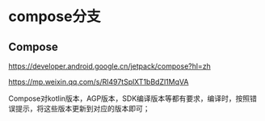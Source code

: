 # compose分支

## Compose
https://developer.android.google.cn/jetpack/compose?hl=zh

https://mp.weixin.qq.com/s/Rl497tSplXT1bBdZl1MqVA


Compose对kotlin版本，AGP版本，SDK编译版本等都有要求，编译时，按照错误提示，将这些版本更新到对应的版本即可；